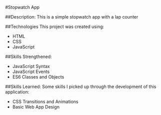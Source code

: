 #Stopwatch App

##Description:
This is a simple stopwatch app with a lap counter

##Technologies
This project was created using:

- HTML
- CSS
- JavaScript

##Skills Strengthened:

- JavaScript Syntax
- JavaScript Events
- ES6 Classes and Objects

##Skills Learned:
Some skills I picked up through the development of this application:

- CSS Transitions and Animations
- Basic Web App Design
